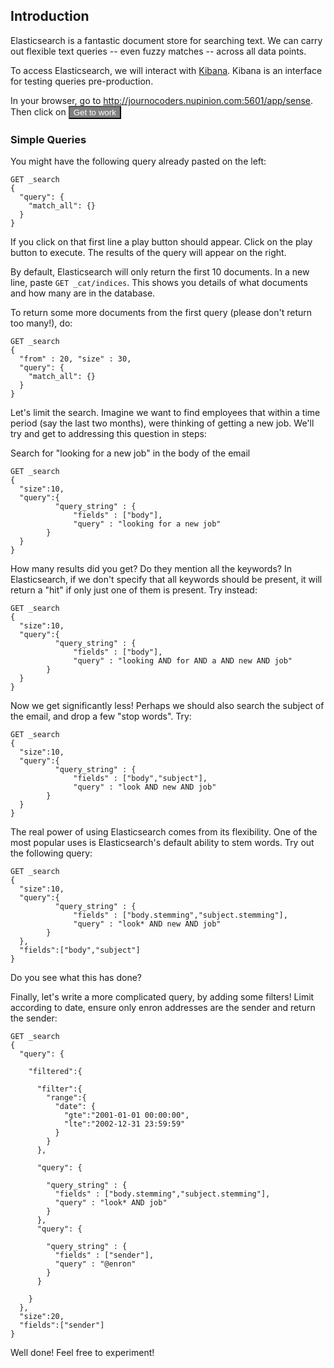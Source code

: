 ## Introduction

Elasticsearch is a fantastic document store for searching text. We can carry out flexible text queries -- even fuzzy matches -- across all data points.

To access Elasticsearch, we will interact with <a href="https://www.elastic.co/products/kibana">Kibana</a>. Kibana is an interface for testing queries pre-production.

In your browser, go to <a href="http://journocoders.nupinion.com:5601/app/sense">http://journocoders.nupinion.com:5601/app/sense</a>. Then click on <button style="background:grey; color:white;">Get to work</button>

### Simple Queries

You might have the following query already pasted on the left:

```
GET _search
{
  "query": {
    "match_all": {}
  }
}

```

If you click on that first line a play button should appear. Click on the play button to execute. The results of the query will appear on the right.

By default, Elasticsearch will only return the first 10 documents. In a new line, paste `GET _cat/indices`. This shows you details of what documents and how many are in the database. 

To return some more documents from the first query (please don't return too many!), do:

```
GET _search
{
  "from" : 20, "size" : 30,
  "query": {
    "match_all": {}
  }
}
```

Let's limit the search. Imagine we want to find employees that within a time period (say the last two months), were thinking of getting a new job. We'll try and get to addressing this question in steps:

Search for "looking for a new job" in the body of the email

```
GET _search
{
  "size":10,
  "query":{
          "query_string" : {
	          "fields" : ["body"],
	          "query" : "looking for a new job"
        }
  }
}
```

How many results did you get? Do they mention all the keywords? In Elasticsearch, if we don't specify that all keywords should be present, it will return a "hit" if only just one of them is present. Try instead:

```
GET _search
{
  "size":10,
  "query":{
          "query_string" : {
	          "fields" : ["body"],
	          "query" : "looking AND for AND a AND new AND job"
        }
  }
}
```

Now we get significantly less! Perhaps we should also search the subject of the email, and drop a few "stop words". Try:

```
GET _search
{
  "size":10,
  "query":{
          "query_string" : {
	          "fields" : ["body","subject"],
	          "query" : "look AND new AND job"
        }
  }
}
```

The real power of using Elasticsearch comes from its flexibility. One of the most popular uses is Elasticsearch's default ability to stem words. Try out the following query:


```
GET _search
{
  "size":10,
  "query":{
          "query_string" : {
	          "fields" : ["body.stemming","subject.stemming"],
	          "query" : "look* AND new AND job"
        }
  },
  "fields":["body","subject"]
}
```

Do you see what this has done?


Finally, let's write a more complicated query, by adding some filters! Limit according to date, ensure only enron addresses are the sender and return the sender:

```
GET _search
{
  "query": {

    "filtered":{
    
      "filter":{
        "range":{
          "date": {
            "gte":"2001-01-01 00:00:00",
            "lte":"2002-12-31 23:59:59"
          }
        }
      },
    
      "query": {
 
        "query_string" : {
          "fields" : ["body.stemming","subject.stemming"],
          "query" : "look* AND job"
        }
      },
      "query": {
 
        "query_string" : {
          "fields" : ["sender"],
          "query" : "@enron"
        }
      }
    
    }
  },
  "size":20,
  "fields":["sender"]
} 
```

Well done! Feel free to experiment!
